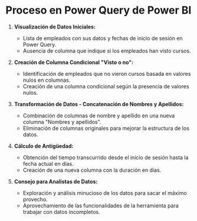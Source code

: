 # Proceso en Power Query de Power BI

1. **Visualización de Datos Iniciales:**
   - Lista de empleados con sus datos y fechas de inicio de sesión en Power Query.
   - Ausencia de columna que indique si los empleados han visto cursos.

2. **Creación de Columna Condicional "Visto o no":**
   - Identificación de empleados que no vieron cursos basada en valores nulos en columnas.
   - Creación de una columna condicional según la presencia de valores nulos.

3. **Transformación de Datos - Concatenación de Nombres y Apellidos:**
   - Combinación de columnas de nombre y apellido en una nueva columna "Nombres y apellidos".
   - Eliminación de columnas originales para mejorar la estructura de los datos.

4. **Cálculo de Antigüedad:**
   - Obtención del tiempo transcurrido desde el inicio de sesión hasta la fecha actual en días.
   - Creación de una nueva columna con la duración en días.

5. **Consejo para Analistas de Datos:**
   - Exploración y análisis minucioso de los datos para sacar el máximo provecho.
   - Aprovechamiento de las funcionalidades de la herramienta para trabajar con datos incompletos.
